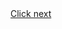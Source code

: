 <!DOCTYPE html>
<html lang="en">
<head>
    <meta charset="UTF-8">
    <meta name="viewport" content="width=device-width, initial-scale=1.0">
    <title>Welcome</title>
    <link  href="daffa.css" rel="stylesheet">
    <link rel="icon" href="D.png" type="image/x-icon">
</head>
<body>
    <link href="https://fonts.googleapis.com/css?family=Russo+One&display=swap" rel="stylesheet">
<div class="nav-wrapper">
  <nav>
    <nav>
      <link href="styles.scss" rel="nav">
    </nav>
    <a href="porto.html" class="hover-this"><span>Click next</span></a>
    <div class="cursor"></div>
  </nav>
</div>
<script src="jawa.js"></script>
</body>
</html>
